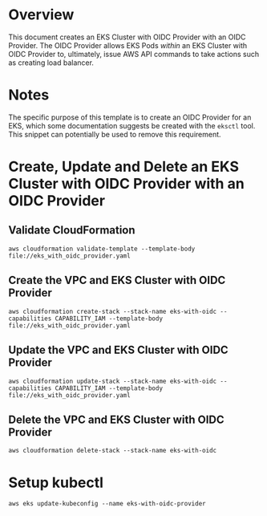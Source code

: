 # Overview

This document creates an EKS Cluster with OIDC Provider with an OIDC Provider. The OIDC Provider allows EKS Pods _within_ an EKS Cluster with OIDC Provider to, ultimately, issue AWS API commands to take actions such as creating load balancer.

# Notes

The specific purpose of this template is to create an OIDC Provider for an EKS, which some documentation suggests be created with the `eksctl` tool. This snippet can potentially be used to remove this requirement.

# Create, Update and Delete an EKS Cluster with OIDC Provider with an OIDC Provider

## Validate CloudFormation

`aws cloudformation validate-template --template-body file://eks_with_oidc_provider.yaml`

## Create the VPC and EKS Cluster with OIDC Provider

`aws cloudformation create-stack --stack-name eks-with-oidc --capabilities CAPABILITY_IAM --template-body file://eks_with_oidc_provider.yaml`

## Update the VPC and EKS Cluster with OIDC Provider

`aws cloudformation update-stack --stack-name eks-with-oidc --capabilities CAPABILITY_IAM --template-body file://eks_with_oidc_provider.yaml`

## Delete the VPC and EKS Cluster with OIDC Provider

`aws cloudformation delete-stack --stack-name eks-with-oidc`

# Setup kubectl

`aws eks update-kubeconfig --name eks-with-oidc-provider`
